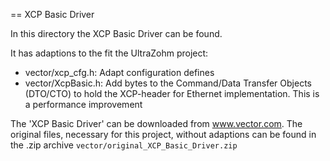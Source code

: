 
== XCP Basic Driver

In this directory the XCP Basic Driver can be found.

It has adaptions to the fit the UltraZohm project:

 - vector/xcp_cfg.h: Adapt configuration defines
 - vector/XcpBasic.h: Add bytes to the Command/Data Transfer Objects (DTO/CTO)
 to hold the XCP-header for Ethernet implementation. This is a performance
 improvement

The 'XCP Basic Driver' can be downloaded from www.vector.com.
The original files, necessary for this project, without adaptions can be found
in the .zip archive `vector/original_XCP_Basic_Driver.zip`
